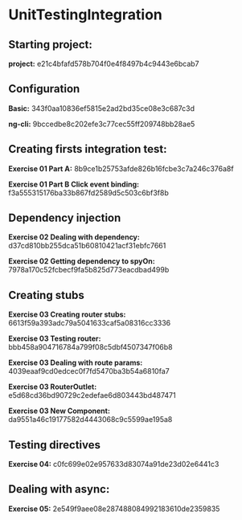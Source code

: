 # UnitTestingIntegration

## Starting project: 
**project:** e21c4bfafd578b704f0e4f8497b4c9443e6bcab7

## Configuration
**Basic:** 343f0aa10836ef5815e2ad2bd35ce08e3c687c3d

**ng-cli:** 9bccedbe8c202efe3c77cec55ff209748bb28ae5

## Creating firsts integration test:
**Exercise 01 Part A:** 8b9ce1b25753afde826b16fcbe3c7a246c376a8f

**Exercise 01 Part B Click event binding:** f3a555315176ba33b867fd2589d5c503c6bf3f8b

## Dependency injection
**Exercise 02 Dealing with dependency:** d37cd810bb255dca51b60810421acf31ebfc7661

**Exercise 02 Getting dependency to spyOn:** 7978a170c52fcbecf9fa5b825d773eacdbad499b

## Creating stubs
**Exercise 03 Creating router stubs:** 6613f59a393adc79a5041633caf5a08316cc3336

**Exercise 03 Testing router:** bbb458a904716784a799f08c5dbf4507347f06b8

**Exercise 03 Dealing with route params:** 4039eaaf9cd0edcec0f7fd5470ba3b54a6810fa7

**Exercise 03 RouterOutlet:** e5d68cd36bd90729c2edefae6d803443bd487471

**Exercise 03 New Component:** da9551a46c19177582d4443068c9c5599ae195a8

## Testing directives
**Exercise 04:** c0fc699e02e957633d83074a91de23d02e6441c3

## Dealing with async:
**Exercise 05:** 2e549f9aee08e287488084992183610de2359835
